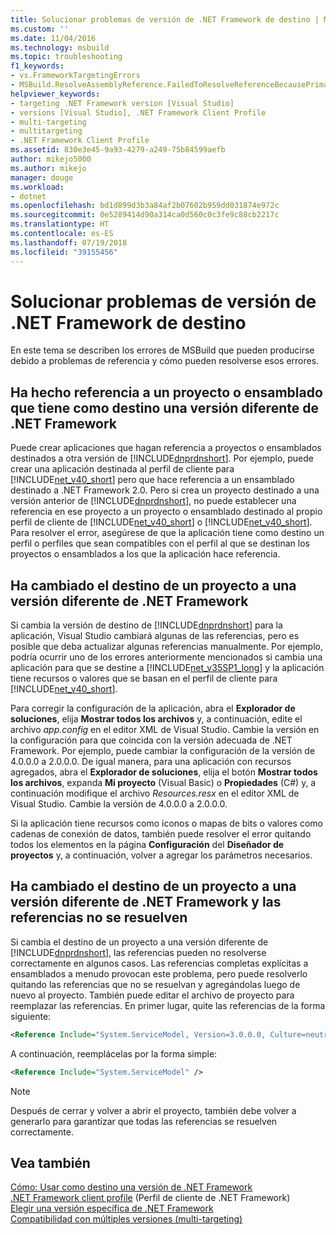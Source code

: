 ```yaml
---
title: Solucionar problemas de versión de .NET Framework de destino | Microsoft Docs
ms.custom: ''
ms.date: 11/04/2016
ms.technology: msbuild
ms.topic: troubleshooting
f1_keywords:
- vs.FrameworkTargetingErrors
- MSBuild.ResolveAssemblyReference.FailedToResolveReferenceBecausePrimaryAssemblyInExclusionList
helpviewer_keywords:
- targeting .NET Framework version [Visual Studio]
- versions [Visual Studio], .NET Framework Client Profile
- multi-targeting
- multitargeting
- .NET Framework Client Profile
ms.assetid: 830e3e45-9a93-4279-a249-75b84599aefb
author: mikejo5000
ms.author: mikejo
manager: douge
ms.workload:
- dotnet
ms.openlocfilehash: bd1d899d3b3a84af2b07602b959dd031874e972c
ms.sourcegitcommit: 0e5289414d90a314ca0d560c0c3fe9c88cb2217c
ms.translationtype: HT
ms.contentlocale: es-ES
ms.lasthandoff: 07/19/2018
ms.locfileid: "39155456"
---
```

# <a name="troubleshoot-net-framework-targeting-errors"></a>Solucionar problemas de versión de .NET Framework de destino
En este tema se describen los errores de MSBuild que pueden producirse debido a problemas de referencia y cómo pueden resolverse esos errores.  
  
## <a name="you-have-referenced-a-project-or-assembly-that-targets-a-different-version-of-the-net-framework"></a>Ha hecho referencia a un proyecto o ensamblado que tiene como destino una versión diferente de .NET Framework  
 Puede crear aplicaciones que hagan referencia a proyectos o ensamblados destinados a otra versión de [!INCLUDE[dnprdnshort](../code-quality/includes/dnprdnshort_md.md)]. Por ejemplo, puede crear una aplicación destinada al perfil de cliente para [!INCLUDE[net_v40_short](../code-quality/includes/net_v40_short_md.md)] pero que hace referencia a un ensamblado destinado a .NET Framework 2.0. Pero si crea un proyecto destinado a una versión anterior de [!INCLUDE[dnprdnshort](../code-quality/includes/dnprdnshort_md.md)], no puede establecer una referencia en ese proyecto a un proyecto o ensamblado destinado al propio perfil de cliente de [!INCLUDE[net_v40_short](../code-quality/includes/net_v40_short_md.md)] o [!INCLUDE[net_v40_short](../code-quality/includes/net_v40_short_md.md)]. Para resolver el error, asegúrese de que la aplicación tiene como destino un perfil o perfiles que sean compatibles con el perfil al que se destinan los proyectos o ensamblados a los que la aplicación hace referencia.  
  
## <a name="you-have-re-targeted-a-project-to-a-different-version-of-the-net-framework"></a>Ha cambiado el destino de un proyecto a una versión diferente de .NET Framework  
 Si cambia la versión de destino de [!INCLUDE[dnprdnshort](../code-quality/includes/dnprdnshort_md.md)] para la aplicación, Visual Studio cambiará algunas de las referencias, pero es posible que deba actualizar algunas referencias manualmente. Por ejemplo, podría ocurrir uno de los errores anteriormente mencionados si cambia una aplicación para que se destine a [!INCLUDE[net_v35SP1_long](../msbuild/includes/net_v35sp1_long_md.md)] y la aplicación tiene recursos o valores que se basan en el perfil de cliente para [!INCLUDE[net_v40_short](../code-quality/includes/net_v40_short_md.md)].  
  
 Para corregir la configuración de la aplicación, abra el **Explorador de soluciones**, elija **Mostrar todos los archivos** y, a continuación, edite el archivo *app.config* en el editor XML de Visual Studio. Cambie la versión en la configuración para que coincida con la versión adecuada de .NET Framework. Por ejemplo, puede cambiar la configuración de la versión de 4.0.0.0 a 2.0.0.0. De igual manera, para una aplicación con recursos agregados, abra el **Explorador de soluciones**, elija el botón **Mostrar todos los archivos**, expanda **Mi proyecto** (Visual Basic) o **Propiedades** (C#) y, a continuación modifique el archivo *Resources.resx* en el editor XML de Visual Studio. Cambie la versión de 4.0.0.0 a 2.0.0.0.  
  
 Si la aplicación tiene recursos como iconos o mapas de bits o valores como cadenas de conexión de datos, también puede resolver el error quitando todos los elementos en la página **Configuración** del **Diseñador de proyectos** y, a continuación, volver a agregar los parámetros necesarios.  
  
## <a name="you-have-re-targeted-a-project-to-a-different-version-of-the-net-framework-and-references-do-not-resolve"></a>Ha cambiado el destino de un proyecto a una versión diferente de .NET Framework y las referencias no se resuelven  
 Si cambia el destino de un proyecto a una versión diferente de [!INCLUDE[dnprdnshort](../code-quality/includes/dnprdnshort_md.md)], las referencias pueden no resolverse correctamente en algunos casos. Las referencias completas explícitas a ensamblados a menudo provocan este problema, pero puede resolverlo quitando las referencias que no se resuelvan y agregándolas luego de nuevo al proyecto. También puede editar el archivo de proyecto para reemplazar las referencias. En primer lugar, quite las referencias de la forma siguiente:  
  
```xml  
<Reference Include="System.ServiceModel, Version=3.0.0.0, Culture=neutral, PublicKeyToken=b77a5c561934e089, processorArchitecture=MSIL" />  
```  
  
 A continuación, reemplácelas por la forma simple:  
  
```xml  
<Reference Include="System.ServiceModel" />  
```  
  
> [!NOTE]
>  Después de cerrar y volver a abrir el proyecto, también debe volver a generarlo para garantizar que todas las referencias se resuelven correctamente.  
  
## <a name="see-also"></a>Vea también  
 [Cómo: Usar como destino una versión de .NET Framework](../ide/how-to-target-a-version-of-the-dotnet-framework.md)   
 [.NET Framework client profile](/dotnet/framework/deployment/client-profile)  (Perfil de cliente de .NET Framework)  
 [Elegir una versión específica de .NET Framework](../ide/targeting-a-specific-dotnet-framework-version.md)   
 [Compatibilidad con múltiples versiones (multi-targeting)](../msbuild/msbuild-multitargeting-overview.md)